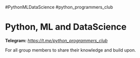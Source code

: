 #PythonMLDataScience #python_programmers_club
# Python, ML and DataScience

**Telegram:** _https://t.me/python_programmers_club_

For all group members to share their knowledge and build upon.
